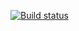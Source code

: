 [![Build status](https://ci.appveyor.com/api/projects/status/h556xpwt0sj558ex?svg=true)](https://ci.appveyor.com/project/NikitaBez/hw2-testingci-rest)
